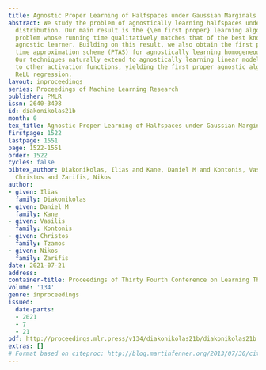 ```yaml
---
title: Agnostic Proper Learning of Halfspaces under Gaussian Marginals
abstract: We study the problem of agnostically learning halfspaces under the Gaussian
  distribution. Our main result is the {\em first proper} learning algorithm for this
  problem whose running time qualitatively matches that of the best known improper
  agnostic learner. Building on this result, we also obtain the first proper polynomial
  time approximation scheme (PTAS) for agnostically learning homogeneous halfspaces.
  Our techniques naturally extend to agnostically learning linear models with respect
  to other activation functions, yielding the first proper agnostic algorithm for
  ReLU regression.
layout: inproceedings
series: Proceedings of Machine Learning Research
publisher: PMLR
issn: 2640-3498
id: diakonikolas21b
month: 0
tex_title: Agnostic Proper Learning of Halfspaces under Gaussian Marginals
firstpage: 1522
lastpage: 1551
page: 1522-1551
order: 1522
cycles: false
bibtex_author: Diakonikolas, Ilias and Kane, Daniel M and Kontonis, Vasilis and Tzamos,
  Christos and Zarifis, Nikos
author:
- given: Ilias
  family: Diakonikolas
- given: Daniel M
  family: Kane
- given: Vasilis
  family: Kontonis
- given: Christos
  family: Tzamos
- given: Nikos
  family: Zarifis
date: 2021-07-21
address:
container-title: Proceedings of Thirty Fourth Conference on Learning Theory
volume: '134'
genre: inproceedings
issued:
  date-parts:
  - 2021
  - 7
  - 21
pdf: http://proceedings.mlr.press/v134/diakonikolas21b/diakonikolas21b.pdf
extras: []
# Format based on citeproc: http://blog.martinfenner.org/2013/07/30/citeproc-yaml-for-bibliographies/
---
```

